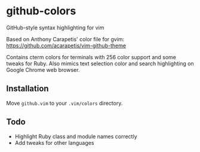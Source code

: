 github-colors
=============

GitHub-style syntax highlighting for vim

Based on Anthony Carapetis' color file for gvim: https://github.com/acarapetis/vim-github-theme

Contains cterm colors for terminals with 256 color support and some tweaks for Ruby. Also mimics text selection color and search highlighting on Google Chrome web browser.


Installation
------------

Move `github.vim` to your `.vim/colors` directory.


Todo
----

* Highlight Ruby class and module names correctly
* Add tweaks for other languages
